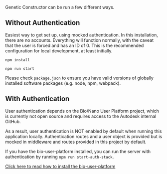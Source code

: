 Genetic Constructor can be run a few different ways.

## Without Authentication

Easiest way to get set up, using mocked authentication. In this installation, there are no accounts. Everything will function normally, with the caveat that the user is forced and has an ID of 0. This is the recommended configuration for local development, at least initially.

`npm install`

`npm run start`

Please check `package.json` to ensure you have valid versions of globally installed software packages (e.g. node, npm, webpack).

## With Authentication

User authentication depends on the Bio/Nano User Platform project, which is currently not open source and requires access to the Autodesk internal GitHub.

As a result, user authentication is NOT enabled by default when running this application locally. Authentication routes and a user object is provided but is mocked in middleware and routes provided in this project by default.

If you have the bio-user-platform installed, you can run the server with authentication by running `npm run start-auth-stack`.

[Click here to read how to install the bio-user-platform](docs/installation-bio-user-platform.md)